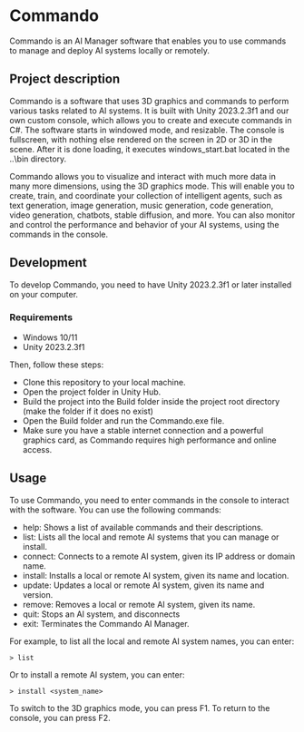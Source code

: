 # Commando

Commando is an AI Manager software that enables you to use commands to manage and deploy AI systems locally or remotely.

## Project description

Commando is a software that uses 3D graphics and commands to perform various tasks related to AI systems. It is built with Unity 2023.2.3f1 and our own custom console, which allows you to create and execute commands in C#. The software starts in windowed mode, and resizable. The console is fullscreen, with nothing else rendered on the screen in 2D or 3D in the scene. After it is done loading, it executes windows_start.bat located in the ..\bin directory.

Commando allows you to visualize and interact with much more data in many more dimensions, using the 3D graphics mode. This will enable you to create, train, and coordinate your collection of intelligent agents, such as text generation, image generation, music generation, code generation, video generation, chatbots, stable diffusion, and more. You can also monitor and control the performance and behavior of your AI systems, using the commands in the console.

## Development

To develop Commando, you need to have Unity 2023.2.3f1 or later installed on your computer.

### Requirements
- Windows 10/11
- Unity 2023.2.3f1

 Then, follow these steps:

- Clone this repository to your local machine.
- Open the project folder in Unity Hub.
- Build the project into the Build folder inside the project root directory (make the folder if it does no exist) 
- Open the Build folder and run the Commando.exe file.
- Make sure you have a stable internet connection and a powerful graphics card, as Commando requires high performance and online access.

## Usage

To use Commando, you need to enter commands in the console to interact with the software. You can use the following commands:

- help: Shows a list of available commands and their descriptions.
- list: Lists all the local and remote AI systems that you can manage or install.
- connect: Connects to a remote AI system, given its IP address or domain name.
- install: Installs a local or remote AI system, given its name and location.
- update: Updates a local or remote AI system, given its name and version.
- remove: Removes a local or remote AI system, given its name.
- quit: Stops an AI system, and disconnects
- exit: Terminates the Commando AI Manager.

For example, to list all the local and remote AI system names, you can enter:

```
> list
```

Or to install a remote AI system, you can enter:
```
> install <system_name>
```

To switch to the 3D graphics mode, you can press F1. To return to the console, you can press F2.

